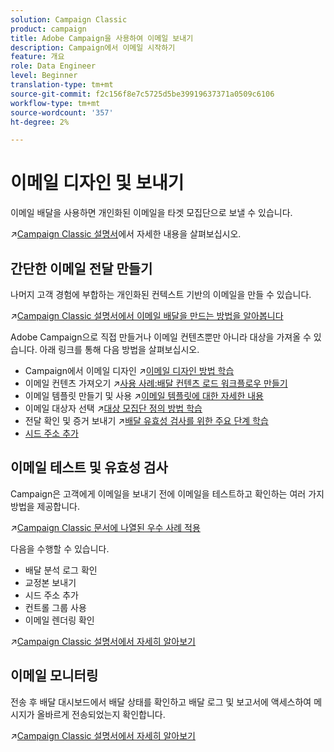 ```yaml
---
solution: Campaign Classic
product: campaign
title: Adobe Campaign을 사용하여 이메일 보내기
description: Campaign에서 이메일 시작하기
feature: 개요
role: Data Engineer
level: Beginner
translation-type: tm+mt
source-git-commit: f2c156f8e7c5725d5be39919637371a0509c6106
workflow-type: tm+mt
source-wordcount: '357'
ht-degree: 2%

---
```


# 이메일 디자인 및 보내기

이메일 배달을 사용하면 개인화된 이메일을 타겟 모집단으로 보낼 수 있습니다.

:arrow_upper_right:[Campaign Classic 설명서](https://experienceleague.adobe.com/docs/campaign-classic/using/sending-messages/sending-emails/about-email-channel.html)에서 자세한 내용을 살펴보십시오.

## 간단한 이메일 전달 만들기

나머지 고객 경험에 부합하는 개인화된 컨텍스트 기반의 이메일을 만들 수 있습니다.

:arrow_upper_right:[Campaign Classic 설명서에서 이메일 배달을 만드는 방법을 알아봅니다](https://experienceleague.adobe.com/docs/campaign-classic/using/designing-content/editing-html-content/use-case--creating-an-email-delivery.html)

Adobe Campaign으로 직접 만들거나 이메일 컨텐츠뿐만 아니라 대상을 가져올 수 있습니다. 아래 링크를 통해 다음 방법을 살펴보십시오.

* Campaign에서 이메일 디자인
:arrow_upper_right:[이메일 디자인 방법 학습](https://experienceleague.adobe.com/docs/campaign-classic/using/sending-messages/sending-emails/defining-the-email-content.html)
* 이메일 컨텐츠 가져오기
:arrow_upper_right:[사용 사례:배달 컨텐츠 로드 워크플로우 만들기](https://experienceleague.adobe.com/docs/campaign-classic/using/automating-with-workflows/use-cases/deliveries/loading-delivery-content.html)
* 이메일 템플릿 만들기 및 사용
:arrow_upper_right:[이메일 템플릿에 대한 자세한 내용](https://experienceleague.adobe.com/docs/campaign-classic/using/sending-messages/using-delivery-templates/about-templates.html)
* 이메일 대상자 선택
:arrow_upper_right:[대상 모집단 정의 방법 학습](https://experienceleague.adobe.com/docs/campaign-classic/using/sending-messages/key-steps-when-creating-a-delivery/steps-defining-the-target-population.html)
* 전달 확인 및 증거 보내기
:arrow_upper_right:[배달 유효성 검사를 위한 주요 단계 학습](https://experienceleague.adobe.com/docs/campaign-classic/using/sending-messages/key-steps-when-creating-a-delivery/steps-validating-the-delivery.html)
* [시드 주소 추가](https://experienceleague.adobe.com/docs/campaign-classic/using/sending-messages/using-seed-addresses/about-seed-addresses.html)

## 이메일 테스트 및 유효성 검사

Campaign은 고객에게 이메일을 보내기 전에 이메일을 테스트하고 확인하는 여러 가지 방법을 제공합니다.

:arrow_upper_right:[Campaign Classic 문서에 나열된 우수 사례 적용](https://experienceleague.adobe.com/docs/campaign-classic/using/sending-messages/key-steps-when-creating-a-delivery/delivery-bestpractices/check-before-sending.html)

다음을 수행할 수 있습니다.

* 배달 분석 로그 확인
* 교정본 보내기
* 시드 주소 추가
* 컨트롤 그룹 사용
* 이메일 렌더링 확인

:arrow_upper_right:[Campaign Classic 설명서에서 자세히 알아보기](https://experienceleague.adobe.com/docs/campaign-classic/using/sending-messages/key-steps-when-creating-a-delivery/steps-validating-the-delivery.html)

## 이메일 모니터링

전송 후 배달 대시보드에서 배달 상태를 확인하고 배달 로그 및 보고서에 액세스하여 메시지가 올바르게 전송되었는지 확인합니다.

:arrow_upper_right:[Campaign Classic 설명서에서 자세히 알아보기](https://experienceleague.adobe.com/docs/campaign-classic/using/sending-messages/key-steps-when-creating-a-delivery/delivery-bestpractices/track-and-monitor.html)

